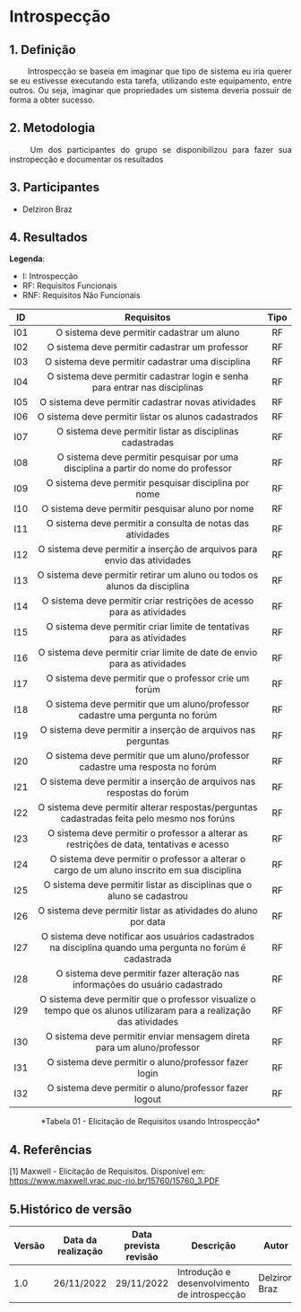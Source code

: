# Introspecção

## 1. Definição

<p align = "justify"> &emsp;&emsp; 
    Introspecção se baseia em imaginar que tipo de sistema eu iria querer se eu
    estivesse executando esta tarefa, utilizando este equipamento, entre outros. Ou
    seja, imaginar que propriedades um sistema deveria possuir de forma a obter
    sucesso. 
</p>

## 2. Metodologia

<p align = "justify"> &emsp;&emsp;
    Um dos participantes do grupo se disponibilizou para fazer sua instropecção e documentar os resultados
</p>

## 3. Participantes

* Delziron Braz

## 4. Resultados

**Legenda**:

* I: Introspecção
* RF: Requisitos Funcionais
* RNF: Requisitos Não Funcionais

| ID | Requisitos | Tipo |
|:----:|:-----------:|:-----------:|
| I01  | O sistema deve permitir cadastrar um aluno | RF |
| I02  | O sistema deve permitir cadastrar um professor | RF |
| I03  | O sistema deve permitir cadastrar uma disciplina | RF |
| I04  | O sistema deve permitir cadastrar login e senha para entrar nas disciplinas | RF |
| I05  | O sistema deve permitir cadastrar novas atividades | RF |
| I06  | O sistema deve permitir listar os alunos cadastrados | RF |
| I07  | O sistema deve permitir listar as disciplinas cadastradas | RF |
| I08  | O sistema deve permitir pesquisar por uma disciplina a partir do nome do professor | RF |
| I09  | O sistema deve permitir pesquisar disciplina por nome | RF |
| I10  | O sistema deve permitir pesquisar aluno por nome | RF |
| I11  | O sistema deve permitir a consulta de notas das atividades | RF |
| I12  | O sistema deve permitir a inserção de arquivos para envio das atividades | RF |
| I13  | O sistema deve permitir retirar um aluno ou todos os alunos da disciplina | RF |
| I14  | O sistema deve permitir criar restrições de acesso para as atividades | RF |
| I15  | O sistema deve permitir criar limite de tentativas para as atividades | RF |
| I16  | O sistema deve permitir criar limite de date de envio para as atividades | RF |
| I17  | O sistema deve permitir que o professor crie um forúm | RF |
| I18  | O sistema deve permitir que um aluno/professor cadastre uma pergunta no forúm | RF |
| I19  | O sistema deve permitir a inserção de arquivos nas perguntas | RF |
| I20  | O sistema deve permitir que um aluno/professor cadastre uma resposta no forúm | RF |
| I21  | O sistema deve permitir a inserção de arquivos nas respostas do forúm | RF |
| I22  | O sistema deve permitir alterar respostas/perguntas cadastradas feita pelo mesmo nos forúns | RF |
| I23  | O sistema deve permitir o professor a alterar as restrições de data, tentativas e acesso | RF |
| I24  | O sistema deve permitir o professor a alterar o cargo de um aluno inscrito em sua disciplina | RF |
| I25  | O sistema deve permitir listar as disciplinas que o aluno se cadastrou | RF |
| I26  | O sistema deve permitir listar as atividades do aluno por data | RF |
| I27  | O sistema deve notificar aos usuários cadastrados na disciplina quando uma pergunta no forúm é cadastrada | RF |
| I28  | O sistema deve permitir fazer alteração nas informações do usuário cadastrado | RF |
| I29  | O sistema deve permitir que o professor visualize o tempo que os alunos utilizaram para a realização das atividades | RF |
| I30  | O sistema deve permitir enviar mensagem direta para um aluno/professor | RF |
| I31  | O sistema deve permitir o aluno/professor fazer login | RF |
| I32  | O sistema deve permitir o aluno/professor fazer logout | RF |

<center>
    *Tabela 01 - Elicitação de Requisitos usando Introspecção*
</center>

## 4. Referências

[1] Maxwell - Elicitação de Requisitos. Disponível em: <https://www.maxwell.vrac.puc-rio.br/15760/15760_3.PDF>

## 5.Histórico de versão

| Versão | Data da realização | Data prevista revisão | Descrição | Autor | Revisor |
|--------|------|------|-----------|-------|---------|
| 1.0    | 26/11/2022 | 29/11/2022 | Introdução e desenvolvimento de introspecção | Delziron Braz | Pablo Christianno |